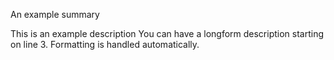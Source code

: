An example summary

This is an example description
You can have a longform description starting on line 3.
Formatting is handled automatically.
